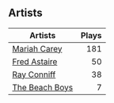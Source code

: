 ## Artists
Artists | Plays 
----- | -----: 
[Mariah Carey](/artists/mariah-carey-31885) | 181
[Fred Astaire](/artists/fred-astaire-6815) | 50
[Ray Conniff](/artists/ray-conniff-104848) | 38
[The Beach Boys](/artists/the-beach-boys-3455) | 7

